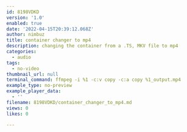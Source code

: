 ```yaml
---
id: 8198VDKD
version: '1.0'
enabled: true
date: '2022-04-15T20:39:12.068Z'
author: nimbuz
title: container changer to mp4
description: changing the container from a .TS, MKV file to mp4
categories:
  - audio
tags:
  - no-video
thumbnail_url: null
terminal_command: ffmpeg -i %1 -c:v copy -c:a copy %1_output.mp4
example_type: no-preview
example_player_data:
  - ''
filename: 8198VDKD/container_changer_to_mp4.md
views: 0
likes: 0

---
```

